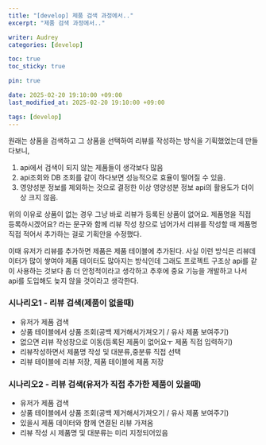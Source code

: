 ```yaml
---
title: "[develop] 제품 검색 과정에서.."
excerpt: "제품 검색 과정에서.."

writer: Audrey
categories: [develop]

toc: true
toc_sticky: true

pin: true

date: 2025-02-20 19:10:00 +09:00
last_modified_at: 2025-02-20 19:10:00 +09:00

tags: [develop]
---
```


원래는 상품을 검색하고 그 상품을 선택하여 리뷰를 작성하는 방식을 기획했었는데 만들다보니, 

1. api에서 검색이 되지 않는 제품들이 생각보다 많음
2. api조회와 DB 조회를 같이 하다보면 성능적으로 효율이 떨어질 수 있음.
3. 영양성분 정보를 제외하는 것으로 결정한 이상 영양성분 정보 api의 활용도가 더이상 크지 않음.

위의 이유로 상품이 없는 경우 그냥 바로 리뷰가 등록된 상품이 없어요. 제품명을 직접 등록하시겠어요? 라는 문구와 함께 리뷰 작성 창으로 넘어가서 리뷰를 작성할 때 제품명 직접 적어서 추가하는 걸로 기획안을 수정했다.

이때 유저가 리뷰를 추가하면 제품은 제품 테이블에 추가된다. 사실 이런 방식은 리뷰데이터가 많이 쌓여야 제품 데이터도 많아지는 방식인데 그래도 프로젝트 구조상 api를 같이 사용하는 것보다 좀 더 안정적이라고 생각하고 추후에 중요 기능을 개발하고 나서 api를 도입해도 늦지 않을 것이라고 생각한다.

### 시나리오1 - 리뷰 검색(제품이 없을때)

- 유저가 제품 검색
- 상품 테이블에서 상품 조회(공백 제거해서가져오기 / 유사 제품 보여주기)
- 없으면 리뷰 작성창으로 이동(등록된 제품이 없어요ㅜ 제품 직접 입력하기)
- 리뷰작성하면서 제품명 작성 및 대분류,중분류 직접 선택
- 리뷰 테이블에 리뷰 저장, 제품 테이블에 제품 저장

### 시나리오2 - 리뷰 검색(유저가 직접 추가한 제품이 있을때)

- 유저가 제품 검색
- 상품 테이블에서 상품 조회(공백 제거해서가져오기 / 유사 제품 보여주기)
- 있을시 제품 데이터와 함께 연결된 리뷰 가져옴
- 리뷰 작성 시 제품명 및 대분류는 미리 지정되어있음
